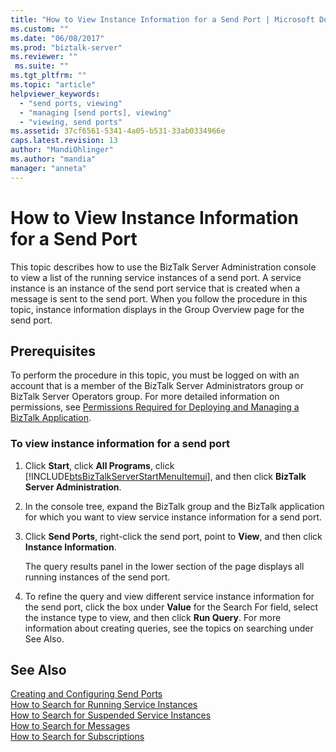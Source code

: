 ```yaml
---
title: "How to View Instance Information for a Send Port | Microsoft Docs"
ms.custom: ""
ms.date: "06/08/2017"
ms.prod: "biztalk-server"
ms.reviewer: ""
 ms.suite: ""
ms.tgt_pltfrm: ""
ms.topic: "article"
helpviewer_keywords: 
  - "send ports, viewing"
  - "managing [send ports], viewing"
  - "viewing, send ports"
ms.assetid: 37cf6561-5341-4a05-b531-33ab0334966e
caps.latest.revision: 13
author: "MandiOhlinger"
ms.author: "mandia"
manager: "anneta"
---
```

# How to View Instance Information for a Send Port
This topic describes how to use the BizTalk Server Administration console to view a list of the running service instances of a send port. A service instance is an instance of the send port service that is created when a message is sent to the send port. When you follow the procedure in this topic, instance information displays in the Group Overview page for the send port.  
  
## Prerequisites  
 To perform the procedure in this topic, you must be logged on with an account that is a member of the BizTalk Server Administrators group or BizTalk Server Operators group. For more detailed information on permissions, see [Permissions Required for Deploying and Managing a BizTalk Application](../core/permissions-required-for-deploying-and-managing-a-biztalk-application.md).  
  
### To view instance information for a send port  
  
1.  Click **Start**, click **All Programs**, click [!INCLUDE[btsBizTalkServerStartMenuItemui](../includes/btsbiztalkserverstartmenuitemui-md.md)], and then click **BizTalk Server Administration**.  
  
2.  In the console tree, expand the BizTalk group and the BizTalk application for which you want to view service instance information for a send port.  
  
3.  Click **Send Ports**, right-click the send port, point to **View**, and then click **Instance Information**.  
  
     The query results panel in the lower section of the page displays all running instances of the send port.  
  
4.  To refine the query and view different service instance information for the send port, click the box under **Value** for the Search For field, select the instance type to view, and then click **Run Query**. For more information about creating queries, see the topics on searching under See Also.  
  
## See Also  
 [Creating and Configuring Send Ports](../core/creating-and-configuring-send-ports.md)   
 [How to Search for Running Service Instances](../core/how-to-search-for-running-service-instances.md)   
 [How to Search for Suspended Service Instances](../core/how-to-search-for-suspended-service-instances.md)   
 [How to Search for Messages](../core/how-to-search-for-messages.md)   
 [How to Search for Subscriptions](../core/how-to-search-for-subscriptions.md)